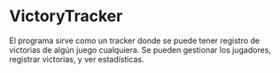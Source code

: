 # VictoryTracker
El programa sirve como un tracker donde se puede tener registro de victorias de algún juego cualquiera. Se pueden gestionar los jugadores, registrar victorias, y ver estadísticas.
